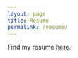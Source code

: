 ```yaml
---
layout: page
title: Resume
permalink: /resume/
---
```


Find my resume [here](https://github.com/Achintya-Chaware/Achintya-Chaware.github.io/blob/master/Achintya_Chaware_Resume.pdf).
